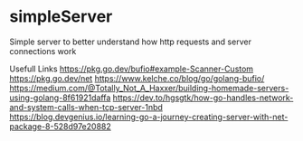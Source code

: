 # simpleServer
Simple server to better understand how http requests and server connections work


Usefull Links
https://pkg.go.dev/bufio#example-Scanner-Custom
https://pkg.go.dev/net
https://www.kelche.co/blog/go/golang-bufio/
https://medium.com/@Totally_Not_A_Haxxer/building-homemade-servers-using-golang-8f61921daffa
https://dev.to/hgsgtk/how-go-handles-network-and-system-calls-when-tcp-server-1nbd
https://blog.devgenius.io/learning-go-a-journey-creating-server-with-net-package-8-528d97e20882